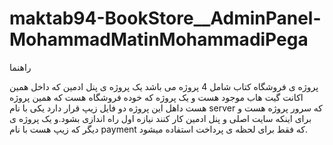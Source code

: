 ﻿# maktab94-BookStore__AdminPanel-MohammadMatinMohammadiPega


<mxfile host="app.diagrams.net" modified="2023-08-11T10:09:52.444Z" agent="Mozilla/5.0 (Windows NT 10.0; Win64; x64) AppleWebKit/537.36 (KHTML, like Gecko) Chrome/115.0.0.0 Safari/537.36" etag="MDWzvGWVjwh17ja8FeGU" version="21.6.8" type="device">
  <diagram name="Page-1" id="gbi0V9w1Lhj_91lpKxmx">
    <mxGraphModel dx="1850" dy="516" grid="1" gridSize="10" guides="1" tooltips="1" connect="1" arrows="1" fold="1" page="1" pageScale="1" pageWidth="850" pageHeight="1100" math="0" shadow="0">
      <root>
        <mxCell id="0" />
        <mxCell id="1" parent="0" />
        <mxCell id="_G5KZeUUDgGi-2znUC46-1" value="App" style="rounded=0;whiteSpace=wrap;html=1;" parent="1" vertex="1">
          <mxGeometry x="400" y="10" width="50" height="30" as="geometry" />
        </mxCell>
        <mxCell id="_G5KZeUUDgGi-2znUC46-2" value="" style="endArrow=classic;html=1;rounded=0;exitX=0.5;exitY=1;exitDx=0;exitDy=0;" parent="1" source="_G5KZeUUDgGi-2znUC46-1" target="_G5KZeUUDgGi-2znUC46-3" edge="1">
          <mxGeometry width="50" height="50" relative="1" as="geometry">
            <mxPoint x="400" y="170" as="sourcePoint" />
            <mxPoint x="425" y="80" as="targetPoint" />
          </mxGeometry>
        </mxCell>
        <mxCell id="_G5KZeUUDgGi-2znUC46-3" value="Routers" style="rounded=0;whiteSpace=wrap;html=1;" parent="1" vertex="1">
          <mxGeometry x="400" y="60" width="50" height="30" as="geometry" />
        </mxCell>
        <mxCell id="_G5KZeUUDgGi-2znUC46-4" value="Goods" style="rounded=0;whiteSpace=wrap;html=1;" parent="1" vertex="1">
          <mxGeometry x="240" y="170" width="60" height="30" as="geometry" />
        </mxCell>
        <mxCell id="_G5KZeUUDgGi-2znUC46-5" value="" style="endArrow=classic;html=1;rounded=0;entryX=0.5;entryY=0;entryDx=0;entryDy=0;exitX=0;exitY=1;exitDx=0;exitDy=0;" parent="1" source="_G5KZeUUDgGi-2znUC46-3" target="_G5KZeUUDgGi-2znUC46-4" edge="1">
          <mxGeometry width="50" height="50" relative="1" as="geometry">
            <mxPoint x="400" y="90" as="sourcePoint" />
            <mxPoint x="330" y="120" as="targetPoint" />
          </mxGeometry>
        </mxCell>
        <mxCell id="_G5KZeUUDgGi-2znUC46-6" value="Order" style="rounded=0;whiteSpace=wrap;html=1;" parent="1" vertex="1">
          <mxGeometry x="640" y="170" width="60" height="30" as="geometry" />
        </mxCell>
        <mxCell id="_G5KZeUUDgGi-2znUC46-7" value="" style="endArrow=classic;html=1;rounded=0;exitX=1;exitY=1;exitDx=0;exitDy=0;entryX=0.5;entryY=0;entryDx=0;entryDy=0;" parent="1" source="_G5KZeUUDgGi-2znUC46-3" target="_G5KZeUUDgGi-2znUC46-6" edge="1">
          <mxGeometry width="50" height="50" relative="1" as="geometry">
            <mxPoint x="280" y="170" as="sourcePoint" />
            <mxPoint x="330" y="120" as="targetPoint" />
            <Array as="points" />
          </mxGeometry>
        </mxCell>
        <mxCell id="_G5KZeUUDgGi-2znUC46-8" value="Price" style="rounded=0;whiteSpace=wrap;html=1;" parent="1" vertex="1">
          <mxGeometry x="395" y="170" width="60" height="30" as="geometry" />
        </mxCell>
        <mxCell id="_G5KZeUUDgGi-2znUC46-9" value="" style="endArrow=classic;html=1;rounded=0;entryX=-0.054;entryY=-0.083;entryDx=0;entryDy=0;entryPerimeter=0;exitX=1;exitY=1;exitDx=0;exitDy=0;" parent="1" source="_G5KZeUUDgGi-2znUC46-3" target="_G5KZeUUDgGi-2znUC46-10" edge="1">
          <mxGeometry width="50" height="50" relative="1" as="geometry">
            <mxPoint x="400" y="170" as="sourcePoint" />
            <mxPoint x="450" y="120" as="targetPoint" />
          </mxGeometry>
        </mxCell>
        <mxCell id="_G5KZeUUDgGi-2znUC46-10" value="Login" style="rounded=0;whiteSpace=wrap;html=1;" parent="1" vertex="1">
          <mxGeometry x="790" y="170" width="60" height="30" as="geometry" />
        </mxCell>
        <mxCell id="_G5KZeUUDgGi-2znUC46-11" value="" style="endArrow=classic;html=1;rounded=0;entryX=0.5;entryY=0;entryDx=0;entryDy=0;exitX=0.5;exitY=1;exitDx=0;exitDy=0;" parent="1" source="_G5KZeUUDgGi-2znUC46-3" target="_G5KZeUUDgGi-2znUC46-8" edge="1">
          <mxGeometry width="50" height="50" relative="1" as="geometry">
            <mxPoint x="460" y="100" as="sourcePoint" />
            <mxPoint x="527" y="136" as="targetPoint" />
          </mxGeometry>
        </mxCell>
        <mxCell id="_G5KZeUUDgGi-2znUC46-14" value="MainLayout" style="rounded=0;whiteSpace=wrap;html=1;" parent="1" vertex="1">
          <mxGeometry x="50" y="170" width="70" height="30" as="geometry" />
        </mxCell>
        <mxCell id="_G5KZeUUDgGi-2znUC46-15" value="" style="endArrow=classic;html=1;rounded=0;entryX=1;entryY=0;entryDx=0;entryDy=0;" parent="1" target="_G5KZeUUDgGi-2znUC46-14" edge="1">
          <mxGeometry width="50" height="50" relative="1" as="geometry">
            <mxPoint x="400" y="90" as="sourcePoint" />
            <mxPoint x="340" y="120" as="targetPoint" />
            <Array as="points" />
          </mxGeometry>
        </mxCell>
        <mxCell id="_G5KZeUUDgGi-2znUC46-16" value="Header" style="rounded=0;whiteSpace=wrap;html=1;" parent="1" vertex="1">
          <mxGeometry x="90" y="250" width="70" height="30" as="geometry" />
        </mxCell>
        <mxCell id="_G5KZeUUDgGi-2znUC46-17" value="" style="endArrow=classic;html=1;rounded=0;exitX=0.5;exitY=1;exitDx=0;exitDy=0;entryX=0.5;entryY=0;entryDx=0;entryDy=0;" parent="1" source="_G5KZeUUDgGi-2znUC46-14" target="_G5KZeUUDgGi-2znUC46-16" edge="1">
          <mxGeometry width="50" height="50" relative="1" as="geometry">
            <mxPoint x="190" y="260" as="sourcePoint" />
            <mxPoint x="240" y="210" as="targetPoint" />
          </mxGeometry>
        </mxCell>
        <mxCell id="_G5KZeUUDgGi-2znUC46-18" value="Sidebar" style="rounded=0;whiteSpace=wrap;html=1;" parent="1" vertex="1">
          <mxGeometry x="10" y="250" width="70" height="30" as="geometry" />
        </mxCell>
        <mxCell id="_G5KZeUUDgGi-2znUC46-19" value="" style="endArrow=classic;html=1;rounded=0;exitX=0.5;exitY=1;exitDx=0;exitDy=0;" parent="1" source="_G5KZeUUDgGi-2znUC46-14" target="_G5KZeUUDgGi-2znUC46-18" edge="1">
          <mxGeometry width="50" height="50" relative="1" as="geometry">
            <mxPoint x="170" y="210" as="sourcePoint" />
            <mxPoint x="205" y="250" as="targetPoint" />
            <Array as="points" />
          </mxGeometry>
        </mxCell>
        <mxCell id="_G5KZeUUDgGi-2znUC46-21" value="Table" style="rounded=0;whiteSpace=wrap;html=1;" parent="1" vertex="1">
          <mxGeometry x="200" y="240" width="60" height="30" as="geometry" />
        </mxCell>
        <mxCell id="_G5KZeUUDgGi-2znUC46-22" value="" style="endArrow=classic;html=1;rounded=0;exitX=0.5;exitY=1;exitDx=0;exitDy=0;entryX=0.5;entryY=0;entryDx=0;entryDy=0;" parent="1" source="_G5KZeUUDgGi-2znUC46-4" target="_G5KZeUUDgGi-2znUC46-21" edge="1">
          <mxGeometry width="50" height="50" relative="1" as="geometry">
            <mxPoint x="95" y="210" as="sourcePoint" />
            <mxPoint x="135" y="260" as="targetPoint" />
          </mxGeometry>
        </mxCell>
        <mxCell id="_G5KZeUUDgGi-2znUC46-23" value="Pagination" style="rounded=0;whiteSpace=wrap;html=1;" parent="1" vertex="1">
          <mxGeometry x="280" y="240" width="60" height="30" as="geometry" />
        </mxCell>
        <mxCell id="_G5KZeUUDgGi-2znUC46-24" value="" style="endArrow=classic;html=1;rounded=0;exitX=0.5;exitY=1;exitDx=0;exitDy=0;entryX=0.5;entryY=0;entryDx=0;entryDy=0;" parent="1" source="_G5KZeUUDgGi-2znUC46-4" target="_G5KZeUUDgGi-2znUC46-23" edge="1">
          <mxGeometry width="50" height="50" relative="1" as="geometry">
            <mxPoint x="320" y="210" as="sourcePoint" />
            <mxPoint x="250" y="250" as="targetPoint" />
          </mxGeometry>
        </mxCell>
        <mxCell id="_G5KZeUUDgGi-2znUC46-25" value="" style="endArrow=classic;html=1;rounded=0;exitX=0.5;exitY=1;exitDx=0;exitDy=0;entryX=0.5;entryY=0;entryDx=0;entryDy=0;" parent="1" edge="1">
          <mxGeometry width="50" height="50" relative="1" as="geometry">
            <mxPoint x="430" y="200" as="sourcePoint" />
            <mxPoint x="390" y="240" as="targetPoint" />
          </mxGeometry>
        </mxCell>
        <mxCell id="_G5KZeUUDgGi-2znUC46-26" value="Pagination" style="rounded=0;whiteSpace=wrap;html=1;" parent="1" vertex="1">
          <mxGeometry x="440" y="240" width="60" height="30" as="geometry" />
        </mxCell>
        <mxCell id="_G5KZeUUDgGi-2znUC46-27" value="" style="endArrow=classic;html=1;rounded=0;exitX=0.5;exitY=1;exitDx=0;exitDy=0;entryX=0.5;entryY=0;entryDx=0;entryDy=0;" parent="1" target="_G5KZeUUDgGi-2znUC46-26" edge="1">
          <mxGeometry width="50" height="50" relative="1" as="geometry">
            <mxPoint x="430" y="200" as="sourcePoint" />
            <mxPoint x="410" y="250" as="targetPoint" />
          </mxGeometry>
        </mxCell>
        <mxCell id="_G5KZeUUDgGi-2znUC46-28" value="Table" style="rounded=0;whiteSpace=wrap;html=1;" parent="1" vertex="1">
          <mxGeometry x="360" y="240" width="60" height="30" as="geometry" />
        </mxCell>
        <mxCell id="_G5KZeUUDgGi-2znUC46-29" value="" style="endArrow=classic;html=1;rounded=0;exitX=0.5;exitY=1;exitDx=0;exitDy=0;entryX=0.5;entryY=0;entryDx=0;entryDy=0;" parent="1" source="_G5KZeUUDgGi-2znUC46-6" target="_G5KZeUUDgGi-2znUC46-33" edge="1">
          <mxGeometry width="50" height="50" relative="1" as="geometry">
            <mxPoint x="590" y="200" as="sourcePoint" />
            <mxPoint x="550" y="240" as="targetPoint" />
            <Array as="points" />
          </mxGeometry>
        </mxCell>
        <mxCell id="_G5KZeUUDgGi-2znUC46-30" value="Pagination" style="rounded=0;whiteSpace=wrap;html=1;" parent="1" vertex="1">
          <mxGeometry x="740" y="240" width="60" height="30" as="geometry" />
        </mxCell>
        <mxCell id="_G5KZeUUDgGi-2znUC46-31" value="" style="endArrow=classic;html=1;rounded=0;exitX=0.5;exitY=1;exitDx=0;exitDy=0;entryX=0.5;entryY=0;entryDx=0;entryDy=0;" parent="1" source="_G5KZeUUDgGi-2znUC46-6" target="_G5KZeUUDgGi-2znUC46-30" edge="1">
          <mxGeometry width="50" height="50" relative="1" as="geometry">
            <mxPoint x="590" y="200" as="sourcePoint" />
            <mxPoint x="570" y="250" as="targetPoint" />
          </mxGeometry>
        </mxCell>
        <mxCell id="_G5KZeUUDgGi-2znUC46-33" value="Table" style="rounded=0;whiteSpace=wrap;html=1;" parent="1" vertex="1">
          <mxGeometry x="550" y="240" width="60" height="30" as="geometry" />
        </mxCell>
        <mxCell id="_G5KZeUUDgGi-2znUC46-35" value="Filter" style="rounded=0;whiteSpace=wrap;html=1;" parent="1" vertex="1">
          <mxGeometry x="640" y="240" width="60" height="30" as="geometry" />
        </mxCell>
        <mxCell id="_G5KZeUUDgGi-2znUC46-36" value="" style="endArrow=classic;html=1;rounded=0;entryX=0.5;entryY=0;entryDx=0;entryDy=0;" parent="1" target="_G5KZeUUDgGi-2znUC46-35" edge="1">
          <mxGeometry width="50" height="50" relative="1" as="geometry">
            <mxPoint x="669" y="200" as="sourcePoint" />
            <mxPoint x="676.2727272727273" y="240" as="targetPoint" />
          </mxGeometry>
        </mxCell>
        <mxCell id="_G5KZeUUDgGi-2znUC46-38" value="Row" style="rounded=0;whiteSpace=wrap;html=1;" parent="1" vertex="1">
          <mxGeometry x="550" y="310" width="60" height="30" as="geometry" />
        </mxCell>
        <mxCell id="_G5KZeUUDgGi-2znUC46-39" value="" style="endArrow=classic;html=1;rounded=0;exitX=0.5;exitY=1;exitDx=0;exitDy=0;entryX=0.5;entryY=0;entryDx=0;entryDy=0;" parent="1" source="_G5KZeUUDgGi-2znUC46-33" target="_G5KZeUUDgGi-2znUC46-38" edge="1">
          <mxGeometry width="50" height="50" relative="1" as="geometry">
            <mxPoint x="490" y="310" as="sourcePoint" />
            <mxPoint x="540" y="260" as="targetPoint" />
          </mxGeometry>
        </mxCell>
        <mxCell id="_G5KZeUUDgGi-2znUC46-40" value="Row" style="rounded=0;whiteSpace=wrap;html=1;" parent="1" vertex="1">
          <mxGeometry x="360" y="310" width="60" height="30" as="geometry" />
        </mxCell>
        <mxCell id="_G5KZeUUDgGi-2znUC46-41" value="" style="endArrow=classic;html=1;rounded=0;exitX=0.5;exitY=1;exitDx=0;exitDy=0;entryX=0.5;entryY=0;entryDx=0;entryDy=0;" parent="1" target="_G5KZeUUDgGi-2znUC46-40" edge="1">
          <mxGeometry width="50" height="50" relative="1" as="geometry">
            <mxPoint x="390" y="270" as="sourcePoint" />
            <mxPoint x="350" y="260" as="targetPoint" />
          </mxGeometry>
        </mxCell>
        <mxCell id="_G5KZeUUDgGi-2znUC46-42" value="Row" style="rounded=0;whiteSpace=wrap;html=1;" parent="1" vertex="1">
          <mxGeometry x="200" y="310" width="60" height="30" as="geometry" />
        </mxCell>
        <mxCell id="_G5KZeUUDgGi-2znUC46-43" value="" style="endArrow=classic;html=1;rounded=0;exitX=0.5;exitY=1;exitDx=0;exitDy=0;entryX=0.5;entryY=0;entryDx=0;entryDy=0;" parent="1" target="_G5KZeUUDgGi-2znUC46-42" edge="1">
          <mxGeometry width="50" height="50" relative="1" as="geometry">
            <mxPoint x="230" y="270" as="sourcePoint" />
            <mxPoint x="190" y="260" as="targetPoint" />
          </mxGeometry>
        </mxCell>
        <mxCell id="_G5KZeUUDgGi-2znUC46-44" value="" style="endArrow=classic;html=1;rounded=0;exitX=1;exitY=0.5;exitDx=0;exitDy=0;" parent="1" source="_G5KZeUUDgGi-2znUC46-1" target="_G5KZeUUDgGi-2znUC46-45" edge="1">
          <mxGeometry width="50" height="50" relative="1" as="geometry">
            <mxPoint x="470" y="30" as="sourcePoint" />
            <mxPoint x="510" y="380" as="targetPoint" />
            <Array as="points">
              <mxPoint x="510" y="25" />
            </Array>
          </mxGeometry>
        </mxCell>
        <mxCell id="_G5KZeUUDgGi-2znUC46-45" value="Modal" style="rounded=0;whiteSpace=wrap;html=1;" parent="1" vertex="1">
          <mxGeometry x="470" y="360" width="80" height="30" as="geometry" />
        </mxCell>
        <mxCell id="_G5KZeUUDgGi-2znUC46-47" value="App" style="rounded=0;whiteSpace=wrap;html=1;" parent="1" vertex="1">
          <mxGeometry x="-20" y="480" width="50" height="30" as="geometry" />
        </mxCell>
        <mxCell id="_G5KZeUUDgGi-2znUC46-48" value="HomePage" style="rounded=0;whiteSpace=wrap;html=1;" parent="1" vertex="1">
          <mxGeometry x="-220" y="560" width="60" height="30" as="geometry" />
        </mxCell>
        <mxCell id="_G5KZeUUDgGi-2znUC46-49" value="Products" style="rounded=0;whiteSpace=wrap;html=1;" parent="1" vertex="1">
          <mxGeometry x="-100" y="560" width="60" height="30" as="geometry" />
        </mxCell>
        <mxCell id="_G5KZeUUDgGi-2znUC46-50" value="ProductDetail" style="rounded=0;whiteSpace=wrap;html=1;" parent="1" vertex="1">
          <mxGeometry x="80" y="560" width="90" height="30" as="geometry" />
        </mxCell>
        <mxCell id="_G5KZeUUDgGi-2znUC46-51" value="Filter Product" style="rounded=0;whiteSpace=wrap;html=1;" parent="1" vertex="1">
          <mxGeometry x="270" y="560" width="60" height="30" as="geometry" />
        </mxCell>
        <mxCell id="_G5KZeUUDgGi-2znUC46-52" value="Contact" style="rounded=0;whiteSpace=wrap;html=1;" parent="1" vertex="1">
          <mxGeometry x="425" y="560" width="60" height="30" as="geometry" />
        </mxCell>
        <mxCell id="_G5KZeUUDgGi-2znUC46-53" value="About" style="rounded=0;whiteSpace=wrap;html=1;" parent="1" vertex="1">
          <mxGeometry x="570" y="560" width="60" height="30" as="geometry" />
        </mxCell>
        <mxCell id="_G5KZeUUDgGi-2znUC46-54" value="Main Layout" style="rounded=0;whiteSpace=wrap;html=1;" parent="1" vertex="1">
          <mxGeometry x="-410" y="560" width="60" height="30" as="geometry" />
        </mxCell>
        <mxCell id="_G5KZeUUDgGi-2znUC46-55" value="Not Found" style="rounded=0;whiteSpace=wrap;html=1;" parent="1" vertex="1">
          <mxGeometry x="-540" y="560" width="60" height="30" as="geometry" />
        </mxCell>
        <mxCell id="_G5KZeUUDgGi-2znUC46-56" value="" style="endArrow=classic;html=1;rounded=0;exitX=0.5;exitY=1;exitDx=0;exitDy=0;entryX=0.5;entryY=0;entryDx=0;entryDy=0;" parent="1" source="_G5KZeUUDgGi-2znUC46-47" target="_G5KZeUUDgGi-2znUC46-49" edge="1">
          <mxGeometry width="50" height="50" relative="1" as="geometry">
            <mxPoint x="50" y="560" as="sourcePoint" />
            <mxPoint x="100" y="510" as="targetPoint" />
            <Array as="points">
              <mxPoint x="-70" y="510" />
            </Array>
          </mxGeometry>
        </mxCell>
        <mxCell id="_G5KZeUUDgGi-2znUC46-57" value="" style="endArrow=classic;html=1;rounded=0;exitX=0.5;exitY=1;exitDx=0;exitDy=0;entryX=0.5;entryY=0;entryDx=0;entryDy=0;" parent="1" source="_G5KZeUUDgGi-2znUC46-47" target="_G5KZeUUDgGi-2znUC46-50" edge="1">
          <mxGeometry width="50" height="50" relative="1" as="geometry">
            <mxPoint x="40" y="560" as="sourcePoint" />
            <mxPoint x="90" y="510" as="targetPoint" />
            <Array as="points">
              <mxPoint x="125" y="510" />
            </Array>
          </mxGeometry>
        </mxCell>
        <mxCell id="_G5KZeUUDgGi-2znUC46-58" value="" style="endArrow=classic;html=1;rounded=0;entryX=0.5;entryY=0;entryDx=0;entryDy=0;" parent="1" target="_G5KZeUUDgGi-2znUC46-48" edge="1">
          <mxGeometry width="50" height="50" relative="1" as="geometry">
            <mxPoint y="510" as="sourcePoint" />
            <mxPoint x="90" y="510" as="targetPoint" />
            <Array as="points">
              <mxPoint x="-190" y="510" />
            </Array>
          </mxGeometry>
        </mxCell>
        <mxCell id="_G5KZeUUDgGi-2znUC46-59" value="" style="endArrow=classic;html=1;rounded=0;entryX=0.5;entryY=0;entryDx=0;entryDy=0;" parent="1" target="_G5KZeUUDgGi-2znUC46-51" edge="1">
          <mxGeometry width="50" height="50" relative="1" as="geometry">
            <mxPoint x="10" y="510" as="sourcePoint" />
            <mxPoint x="90" y="510" as="targetPoint" />
            <Array as="points">
              <mxPoint x="300" y="510" />
            </Array>
          </mxGeometry>
        </mxCell>
        <mxCell id="_G5KZeUUDgGi-2znUC46-60" value="" style="endArrow=classic;html=1;rounded=0;entryX=0.379;entryY=0.069;entryDx=0;entryDy=0;entryPerimeter=0;" parent="1" target="_G5KZeUUDgGi-2znUC46-54" edge="1">
          <mxGeometry width="50" height="50" relative="1" as="geometry">
            <mxPoint x="10" y="510" as="sourcePoint" />
            <mxPoint x="90" y="510" as="targetPoint" />
            <Array as="points">
              <mxPoint x="-387" y="510" />
            </Array>
          </mxGeometry>
        </mxCell>
        <mxCell id="_G5KZeUUDgGi-2znUC46-61" value="" style="endArrow=classic;html=1;rounded=0;entryX=0.5;entryY=0;entryDx=0;entryDy=0;" parent="1" target="_G5KZeUUDgGi-2znUC46-55" edge="1">
          <mxGeometry width="50" height="50" relative="1" as="geometry">
            <mxPoint y="510" as="sourcePoint" />
            <mxPoint x="-100" y="510" as="targetPoint" />
            <Array as="points">
              <mxPoint x="-510" y="510" />
            </Array>
          </mxGeometry>
        </mxCell>
        <mxCell id="_G5KZeUUDgGi-2znUC46-62" value="" style="endArrow=classic;html=1;rounded=0;entryX=0.5;entryY=0;entryDx=0;entryDy=0;" parent="1" target="_G5KZeUUDgGi-2znUC46-52" edge="1">
          <mxGeometry width="50" height="50" relative="1" as="geometry">
            <mxPoint x="10" y="510" as="sourcePoint" />
            <mxPoint x="-100" y="510" as="targetPoint" />
            <Array as="points">
              <mxPoint x="455" y="520" />
            </Array>
          </mxGeometry>
        </mxCell>
        <mxCell id="_G5KZeUUDgGi-2znUC46-63" value="" style="endArrow=classic;html=1;rounded=0;entryX=0.5;entryY=0;entryDx=0;entryDy=0;" parent="1" target="_G5KZeUUDgGi-2znUC46-53" edge="1">
          <mxGeometry width="50" height="50" relative="1" as="geometry">
            <mxPoint y="510" as="sourcePoint" />
            <mxPoint x="260" y="510" as="targetPoint" />
            <Array as="points">
              <mxPoint x="600" y="520" />
            </Array>
          </mxGeometry>
        </mxCell>
        <mxCell id="_G5KZeUUDgGi-2znUC46-64" value="Header" style="rounded=0;whiteSpace=wrap;html=1;" parent="1" vertex="1">
          <mxGeometry x="-485" y="690" width="60" height="30" as="geometry" />
        </mxCell>
        <mxCell id="_G5KZeUUDgGi-2znUC46-65" value="" style="endArrow=classic;html=1;rounded=0;exitX=0.5;exitY=1;exitDx=0;exitDy=0;entryX=0.5;entryY=0;entryDx=0;entryDy=0;" parent="1" source="_G5KZeUUDgGi-2znUC46-54" target="_G5KZeUUDgGi-2znUC46-64" edge="1">
          <mxGeometry width="50" height="50" relative="1" as="geometry">
            <mxPoint x="-370" y="720" as="sourcePoint" />
            <mxPoint x="-320" y="670" as="targetPoint" />
            <Array as="points">
              <mxPoint x="-455" y="590" />
            </Array>
          </mxGeometry>
        </mxCell>
        <mxCell id="_G5KZeUUDgGi-2znUC46-66" value="Content" style="rounded=0;whiteSpace=wrap;html=1;" parent="1" vertex="1">
          <mxGeometry x="-540" y="630" width="60" height="30" as="geometry" />
        </mxCell>
        <mxCell id="_G5KZeUUDgGi-2znUC46-67" value="" style="endArrow=classic;html=1;rounded=0;exitX=0.5;exitY=1;exitDx=0;exitDy=0;" parent="1" source="_G5KZeUUDgGi-2znUC46-55" target="_G5KZeUUDgGi-2znUC46-66" edge="1">
          <mxGeometry width="50" height="50" relative="1" as="geometry">
            <mxPoint x="-370" y="720" as="sourcePoint" />
            <mxPoint x="-320" y="670" as="targetPoint" />
          </mxGeometry>
        </mxCell>
        <mxCell id="_G5KZeUUDgGi-2znUC46-69" value="Navbar" style="rounded=0;whiteSpace=wrap;html=1;" parent="1" vertex="1">
          <mxGeometry x="-410" y="690" width="60" height="30" as="geometry" />
        </mxCell>
        <mxCell id="_G5KZeUUDgGi-2znUC46-70" value="" style="endArrow=classic;html=1;rounded=0;entryX=0.5;entryY=0;entryDx=0;entryDy=0;" parent="1" target="_G5KZeUUDgGi-2znUC46-69" edge="1">
          <mxGeometry width="50" height="50" relative="1" as="geometry">
            <mxPoint x="-380" y="590" as="sourcePoint" />
            <mxPoint x="-320" y="670" as="targetPoint" />
          </mxGeometry>
        </mxCell>
        <mxCell id="_G5KZeUUDgGi-2znUC46-71" value="Carousel" style="rounded=0;whiteSpace=wrap;html=1;" parent="1" vertex="1">
          <mxGeometry x="-300" y="800" width="60" height="30" as="geometry" />
        </mxCell>
        <mxCell id="_G5KZeUUDgGi-2znUC46-72" value="" style="endArrow=classic;html=1;rounded=0;entryX=0.5;entryY=0;entryDx=0;entryDy=0;exitX=0;exitY=1;exitDx=0;exitDy=0;" parent="1" source="_G5KZeUUDgGi-2znUC46-48" target="_G5KZeUUDgGi-2znUC46-71" edge="1">
          <mxGeometry width="50" height="50" relative="1" as="geometry">
            <mxPoint x="-249.13043478260875" y="690" as="sourcePoint" />
            <mxPoint x="-320" y="670" as="targetPoint" />
            <Array as="points">
              <mxPoint x="-220" y="760" />
              <mxPoint x="-270" y="760" />
            </Array>
          </mxGeometry>
        </mxCell>
        <mxCell id="_G5KZeUUDgGi-2znUC46-73" value="Carousel Item" style="rounded=0;whiteSpace=wrap;html=1;" parent="1" vertex="1">
          <mxGeometry x="-300" y="860" width="60" height="30" as="geometry" />
        </mxCell>
        <mxCell id="_G5KZeUUDgGi-2znUC46-74" value="" style="endArrow=classic;html=1;rounded=0;exitX=0.5;exitY=1;exitDx=0;exitDy=0;entryX=0.5;entryY=0;entryDx=0;entryDy=0;" parent="1" source="_G5KZeUUDgGi-2znUC46-71" target="_G5KZeUUDgGi-2znUC46-73" edge="1">
          <mxGeometry width="50" height="50" relative="1" as="geometry">
            <mxPoint x="-370" y="720" as="sourcePoint" />
            <mxPoint x="-320" y="670" as="targetPoint" />
          </mxGeometry>
        </mxCell>
        <mxCell id="_G5KZeUUDgGi-2znUC46-75" value="DropDown" style="rounded=0;whiteSpace=wrap;html=1;" parent="1" vertex="1">
          <mxGeometry x="-410" y="760" width="60" height="30" as="geometry" />
        </mxCell>
        <mxCell id="_G5KZeUUDgGi-2znUC46-76" value="" style="endArrow=classic;html=1;rounded=0;exitX=0.5;exitY=1;exitDx=0;exitDy=0;entryX=0.5;entryY=0;entryDx=0;entryDy=0;" parent="1" source="_G5KZeUUDgGi-2znUC46-69" target="_G5KZeUUDgGi-2znUC46-75" edge="1">
          <mxGeometry width="50" height="50" relative="1" as="geometry">
            <mxPoint x="-370" y="720" as="sourcePoint" />
            <mxPoint x="-320" y="670" as="targetPoint" />
          </mxGeometry>
        </mxCell>
        <mxCell id="_G5KZeUUDgGi-2znUC46-77" value="Most Popular" style="rounded=0;whiteSpace=wrap;html=1;" parent="1" vertex="1">
          <mxGeometry x="-220" y="800" width="60" height="30" as="geometry" />
        </mxCell>
        <mxCell id="_G5KZeUUDgGi-2znUC46-78" value="Items" style="rounded=0;whiteSpace=wrap;html=1;" parent="1" vertex="1">
          <mxGeometry x="-220" y="860" width="60" height="30" as="geometry" />
        </mxCell>
        <mxCell id="_G5KZeUUDgGi-2znUC46-79" value="" style="endArrow=classic;html=1;rounded=0;exitX=0.5;exitY=1;exitDx=0;exitDy=0;entryX=0.5;entryY=0;entryDx=0;entryDy=0;" parent="1" source="_G5KZeUUDgGi-2znUC46-48" target="_G5KZeUUDgGi-2znUC46-77" edge="1">
          <mxGeometry width="50" height="50" relative="1" as="geometry">
            <mxPoint x="-200" y="720" as="sourcePoint" />
            <mxPoint x="-150" y="670" as="targetPoint" />
          </mxGeometry>
        </mxCell>
        <mxCell id="_G5KZeUUDgGi-2znUC46-80" value="" style="endArrow=classic;html=1;rounded=0;exitX=0.5;exitY=1;exitDx=0;exitDy=0;entryX=0.5;entryY=0;entryDx=0;entryDy=0;" parent="1" source="_G5KZeUUDgGi-2znUC46-77" target="_G5KZeUUDgGi-2znUC46-78" edge="1">
          <mxGeometry width="50" height="50" relative="1" as="geometry">
            <mxPoint x="-200" y="720" as="sourcePoint" />
            <mxPoint x="-150" y="670" as="targetPoint" />
          </mxGeometry>
        </mxCell>
        <mxCell id="_G5KZeUUDgGi-2znUC46-83" value="Footer" style="rounded=0;whiteSpace=wrap;html=1;" parent="1" vertex="1">
          <mxGeometry x="-330" y="690" width="60" height="30" as="geometry" />
        </mxCell>
        <mxCell id="_G5KZeUUDgGi-2znUC46-84" value="" style="endArrow=classic;html=1;rounded=0;exitX=1;exitY=1;exitDx=0;exitDy=0;entryX=0.5;entryY=0;entryDx=0;entryDy=0;" parent="1" source="_G5KZeUUDgGi-2znUC46-54" target="_G5KZeUUDgGi-2znUC46-83" edge="1">
          <mxGeometry width="50" height="50" relative="1" as="geometry">
            <mxPoint x="-200" y="720" as="sourcePoint" />
            <mxPoint x="-150" y="670" as="targetPoint" />
            <Array as="points">
              <mxPoint x="-300" y="590" />
            </Array>
          </mxGeometry>
        </mxCell>
        <mxCell id="_G5KZeUUDgGi-2znUC46-85" value="" style="endArrow=classic;html=1;rounded=0;exitX=1;exitY=1;exitDx=0;exitDy=0;" parent="1" source="_G5KZeUUDgGi-2znUC46-48" edge="1">
          <mxGeometry width="50" height="50" relative="1" as="geometry">
            <mxPoint x="-200" y="720" as="sourcePoint" />
            <mxPoint x="-110" y="800" as="targetPoint" />
            <Array as="points">
              <mxPoint x="-160" y="760" />
              <mxPoint x="-110" y="760" />
            </Array>
          </mxGeometry>
        </mxCell>
        <mxCell id="_G5KZeUUDgGi-2znUC46-86" value="New Books" style="rounded=0;whiteSpace=wrap;html=1;" parent="1" vertex="1">
          <mxGeometry x="-140" y="800" width="60" height="30" as="geometry" />
        </mxCell>
        <mxCell id="_G5KZeUUDgGi-2znUC46-87" value="Items" style="rounded=0;whiteSpace=wrap;html=1;" parent="1" vertex="1">
          <mxGeometry x="-140" y="860" width="60" height="30" as="geometry" />
        </mxCell>
        <mxCell id="_G5KZeUUDgGi-2znUC46-88" value="" style="endArrow=classic;html=1;rounded=0;exitX=0.5;exitY=1;exitDx=0;exitDy=0;entryX=0.5;entryY=0;entryDx=0;entryDy=0;" parent="1" source="_G5KZeUUDgGi-2znUC46-86" target="_G5KZeUUDgGi-2znUC46-87" edge="1">
          <mxGeometry width="50" height="50" relative="1" as="geometry">
            <mxPoint x="-180" y="840" as="sourcePoint" />
            <mxPoint x="-180" y="870" as="targetPoint" />
          </mxGeometry>
        </mxCell>
        <mxCell id="_G5KZeUUDgGi-2znUC46-89" value="Product List" style="rounded=0;whiteSpace=wrap;html=1;" parent="1" vertex="1">
          <mxGeometry x="-100" y="610" width="60" height="30" as="geometry" />
        </mxCell>
        <mxCell id="_G5KZeUUDgGi-2znUC46-90" value="Product Item" style="rounded=0;whiteSpace=wrap;html=1;" parent="1" vertex="1">
          <mxGeometry x="-100" y="660" width="60" height="30" as="geometry" />
        </mxCell>
        <mxCell id="_G5KZeUUDgGi-2znUC46-91" value="Form" style="rounded=0;whiteSpace=wrap;html=1;" parent="1" vertex="1">
          <mxGeometry x="425" y="610" width="60" height="30" as="geometry" />
        </mxCell>
        <mxCell id="_G5KZeUUDgGi-2znUC46-92" value="" style="endArrow=classic;html=1;rounded=0;exitX=0.5;exitY=1;exitDx=0;exitDy=0;" parent="1" source="_G5KZeUUDgGi-2znUC46-52" target="_G5KZeUUDgGi-2znUC46-91" edge="1">
          <mxGeometry width="50" height="50" relative="1" as="geometry">
            <mxPoint x="460" y="720" as="sourcePoint" />
            <mxPoint x="510" y="670" as="targetPoint" />
          </mxGeometry>
        </mxCell>
        <mxCell id="_G5KZeUUDgGi-2znUC46-93" value="Content" style="rounded=0;whiteSpace=wrap;html=1;" parent="1" vertex="1">
          <mxGeometry x="570" y="610" width="60" height="30" as="geometry" />
        </mxCell>
        <mxCell id="_G5KZeUUDgGi-2znUC46-94" value="" style="endArrow=classic;html=1;rounded=0;exitX=0.5;exitY=1;exitDx=0;exitDy=0;entryX=0.5;entryY=0;entryDx=0;entryDy=0;" parent="1" source="_G5KZeUUDgGi-2znUC46-53" target="_G5KZeUUDgGi-2znUC46-93" edge="1">
          <mxGeometry width="50" height="50" relative="1" as="geometry">
            <mxPoint x="460" y="720" as="sourcePoint" />
            <mxPoint x="510" y="670" as="targetPoint" />
          </mxGeometry>
        </mxCell>
        <mxCell id="_G5KZeUUDgGi-2znUC46-95" value="Sidebar Filter" style="rounded=0;whiteSpace=wrap;html=1;" parent="1" vertex="1">
          <mxGeometry x="340" y="610" width="60" height="30" as="geometry" />
        </mxCell>
        <mxCell id="_G5KZeUUDgGi-2znUC46-96" value="" style="endArrow=classic;html=1;rounded=0;exitX=1;exitY=1;exitDx=0;exitDy=0;entryX=0.5;entryY=0;entryDx=0;entryDy=0;" parent="1" source="_G5KZeUUDgGi-2znUC46-51" target="_G5KZeUUDgGi-2znUC46-95" edge="1">
          <mxGeometry width="50" height="50" relative="1" as="geometry">
            <mxPoint x="200" y="720" as="sourcePoint" />
            <mxPoint x="250" y="670" as="targetPoint" />
            <Array as="points">
              <mxPoint x="370" y="590" />
            </Array>
          </mxGeometry>
        </mxCell>
        <mxCell id="_G5KZeUUDgGi-2znUC46-97" value="Filter Item" style="rounded=0;whiteSpace=wrap;html=1;" parent="1" vertex="1">
          <mxGeometry x="340" y="670" width="60" height="30" as="geometry" />
        </mxCell>
        <mxCell id="_G5KZeUUDgGi-2znUC46-98" value="" style="endArrow=classic;html=1;rounded=0;exitX=0.5;exitY=1;exitDx=0;exitDy=0;entryX=0.5;entryY=0;entryDx=0;entryDy=0;" parent="1" source="_G5KZeUUDgGi-2znUC46-95" target="_G5KZeUUDgGi-2znUC46-97" edge="1">
          <mxGeometry width="50" height="50" relative="1" as="geometry">
            <mxPoint x="200" y="720" as="sourcePoint" />
            <mxPoint x="250" y="670" as="targetPoint" />
          </mxGeometry>
        </mxCell>
        <mxCell id="_G5KZeUUDgGi-2znUC46-99" value="Searchbar" style="rounded=0;whiteSpace=wrap;html=1;" parent="1" vertex="1">
          <mxGeometry x="270" y="610" width="60" height="30" as="geometry" />
        </mxCell>
        <mxCell id="_G5KZeUUDgGi-2znUC46-100" value="" style="endArrow=classic;html=1;rounded=0;exitX=0.5;exitY=1;exitDx=0;exitDy=0;" parent="1" source="_G5KZeUUDgGi-2znUC46-51" target="_G5KZeUUDgGi-2znUC46-99" edge="1">
          <mxGeometry width="50" height="50" relative="1" as="geometry">
            <mxPoint x="200" y="720" as="sourcePoint" />
            <mxPoint x="250" y="670" as="targetPoint" />
          </mxGeometry>
        </mxCell>
        <mxCell id="_G5KZeUUDgGi-2znUC46-101" value="Products" style="rounded=0;whiteSpace=wrap;html=1;" parent="1" vertex="1">
          <mxGeometry x="190" y="610" width="60" height="30" as="geometry" />
        </mxCell>
        <mxCell id="_G5KZeUUDgGi-2znUC46-102" value="Itmes" style="rounded=0;whiteSpace=wrap;html=1;" parent="1" vertex="1">
          <mxGeometry x="190" y="670" width="60" height="30" as="geometry" />
        </mxCell>
        <mxCell id="_G5KZeUUDgGi-2znUC46-103" value="" style="endArrow=classic;html=1;rounded=0;exitX=0.5;exitY=1;exitDx=0;exitDy=0;" parent="1" source="_G5KZeUUDgGi-2znUC46-101" target="_G5KZeUUDgGi-2znUC46-102" edge="1">
          <mxGeometry width="50" height="50" relative="1" as="geometry">
            <mxPoint x="200" y="720" as="sourcePoint" />
            <mxPoint x="250" y="670" as="targetPoint" />
          </mxGeometry>
        </mxCell>
        <mxCell id="_G5KZeUUDgGi-2znUC46-104" value="" style="endArrow=classic;html=1;rounded=0;exitX=0.5;exitY=1;exitDx=0;exitDy=0;entryX=0.5;entryY=0;entryDx=0;entryDy=0;" parent="1" source="_G5KZeUUDgGi-2znUC46-49" target="_G5KZeUUDgGi-2znUC46-89" edge="1">
          <mxGeometry width="50" height="50" relative="1" as="geometry">
            <mxPoint x="100" y="740" as="sourcePoint" />
            <mxPoint x="150" y="690" as="targetPoint" />
          </mxGeometry>
        </mxCell>
        <mxCell id="_G5KZeUUDgGi-2znUC46-105" value="" style="endArrow=classic;html=1;rounded=0;exitX=0.5;exitY=1;exitDx=0;exitDy=0;" parent="1" source="_G5KZeUUDgGi-2znUC46-89" target="_G5KZeUUDgGi-2znUC46-90" edge="1">
          <mxGeometry width="50" height="50" relative="1" as="geometry">
            <mxPoint x="100" y="740" as="sourcePoint" />
            <mxPoint x="150" y="690" as="targetPoint" />
          </mxGeometry>
        </mxCell>
        <mxCell id="_G5KZeUUDgGi-2znUC46-107" value="Images" style="rounded=0;whiteSpace=wrap;html=1;" parent="1" vertex="1">
          <mxGeometry x="10" y="610" width="60" height="30" as="geometry" />
        </mxCell>
        <mxCell id="_G5KZeUUDgGi-2znUC46-108" value="Image" style="rounded=0;whiteSpace=wrap;html=1;" parent="1" vertex="1">
          <mxGeometry x="10" y="660" width="60" height="30" as="geometry" />
        </mxCell>
        <mxCell id="_G5KZeUUDgGi-2znUC46-109" value="" style="endArrow=classic;html=1;rounded=0;exitX=0;exitY=1;exitDx=0;exitDy=0;entryX=0.5;entryY=0;entryDx=0;entryDy=0;" parent="1" source="_G5KZeUUDgGi-2znUC46-50" target="_G5KZeUUDgGi-2znUC46-107" edge="1">
          <mxGeometry width="50" height="50" relative="1" as="geometry">
            <mxPoint x="100" y="670" as="sourcePoint" />
            <mxPoint x="150" y="620" as="targetPoint" />
            <Array as="points">
              <mxPoint x="40" y="590" />
            </Array>
          </mxGeometry>
        </mxCell>
        <mxCell id="_G5KZeUUDgGi-2znUC46-110" value="" style="endArrow=classic;html=1;rounded=0;exitX=0.5;exitY=1;exitDx=0;exitDy=0;entryX=0.5;entryY=0;entryDx=0;entryDy=0;" parent="1" source="_G5KZeUUDgGi-2znUC46-107" target="_G5KZeUUDgGi-2znUC46-108" edge="1">
          <mxGeometry width="50" height="50" relative="1" as="geometry">
            <mxPoint x="100" y="670" as="sourcePoint" />
            <mxPoint x="150" y="620" as="targetPoint" />
          </mxGeometry>
        </mxCell>
        <mxCell id="_G5KZeUUDgGi-2znUC46-111" value="Details" style="rounded=0;whiteSpace=wrap;html=1;" parent="1" vertex="1">
          <mxGeometry x="100" y="620" width="60" height="30" as="geometry" />
        </mxCell>
        <mxCell id="_G5KZeUUDgGi-2znUC46-112" value="" style="endArrow=classic;html=1;rounded=0;exitX=0.5;exitY=1;exitDx=0;exitDy=0;entryX=0.422;entryY=0.025;entryDx=0;entryDy=0;entryPerimeter=0;" parent="1" source="_G5KZeUUDgGi-2znUC46-50" target="_G5KZeUUDgGi-2znUC46-111" edge="1">
          <mxGeometry width="50" height="50" relative="1" as="geometry">
            <mxPoint x="100" y="670" as="sourcePoint" />
            <mxPoint x="150" y="620" as="targetPoint" />
          </mxGeometry>
        </mxCell>
        <mxCell id="_G5KZeUUDgGi-2znUC46-114" value="Shopping Card" style="rounded=0;whiteSpace=wrap;html=1;" parent="1" vertex="1">
          <mxGeometry x="-660" y="560" width="60" height="30" as="geometry" />
        </mxCell>
        <mxCell id="_G5KZeUUDgGi-2znUC46-115" value="" style="endArrow=classic;html=1;rounded=0;entryX=0.5;entryY=0;entryDx=0;entryDy=0;" parent="1" target="_G5KZeUUDgGi-2znUC46-114" edge="1">
          <mxGeometry width="50" height="50" relative="1" as="geometry">
            <mxPoint x="-20" y="510" as="sourcePoint" />
            <mxPoint x="-530" y="620" as="targetPoint" />
            <Array as="points">
              <mxPoint x="-630" y="510" />
            </Array>
          </mxGeometry>
        </mxCell>
        <mxCell id="_G5KZeUUDgGi-2znUC46-117" value="Details Table" style="rounded=0;whiteSpace=wrap;html=1;" parent="1" vertex="1">
          <mxGeometry x="-660" y="630" width="60" height="30" as="geometry" />
        </mxCell>
        <mxCell id="_G5KZeUUDgGi-2znUC46-118" value="Row" style="rounded=0;whiteSpace=wrap;html=1;" parent="1" vertex="1">
          <mxGeometry x="-660" y="690" width="60" height="30" as="geometry" />
        </mxCell>
        <mxCell id="_G5KZeUUDgGi-2znUC46-119" value="" style="endArrow=classic;html=1;rounded=0;exitX=0.5;exitY=1;exitDx=0;exitDy=0;entryX=0.5;entryY=0;entryDx=0;entryDy=0;" parent="1" source="_G5KZeUUDgGi-2znUC46-114" target="_G5KZeUUDgGi-2znUC46-117" edge="1">
          <mxGeometry width="50" height="50" relative="1" as="geometry">
            <mxPoint x="-450" y="670" as="sourcePoint" />
            <mxPoint x="-400" y="620" as="targetPoint" />
          </mxGeometry>
        </mxCell>
        <mxCell id="_G5KZeUUDgGi-2znUC46-120" value="" style="endArrow=classic;html=1;rounded=0;exitX=0.5;exitY=1;exitDx=0;exitDy=0;" parent="1" source="_G5KZeUUDgGi-2znUC46-117" target="_G5KZeUUDgGi-2znUC46-118" edge="1">
          <mxGeometry width="50" height="50" relative="1" as="geometry">
            <mxPoint x="-450" y="670" as="sourcePoint" />
            <mxPoint x="-400" y="620" as="targetPoint" />
          </mxGeometry>
        </mxCell>
        <mxCell id="_G5KZeUUDgGi-2znUC46-121" value="" style="endArrow=classic;html=1;rounded=0;exitX=0;exitY=1;exitDx=0;exitDy=0;entryX=0.5;entryY=0;entryDx=0;entryDy=0;" parent="1" source="_G5KZeUUDgGi-2znUC46-51" target="_G5KZeUUDgGi-2znUC46-101" edge="1">
          <mxGeometry width="50" height="50" relative="1" as="geometry">
            <mxPoint x="130" y="640" as="sourcePoint" />
            <mxPoint x="180" y="590" as="targetPoint" />
            <Array as="points">
              <mxPoint x="220" y="590" />
            </Array>
          </mxGeometry>
        </mxCell>
        <mxCell id="32glYAmV0bFSGGbS-b6a-2" value="Not Found" style="rounded=0;whiteSpace=wrap;html=1;" vertex="1" parent="1">
          <mxGeometry x="-100" y="170" width="70" height="30" as="geometry" />
        </mxCell>
        <mxCell id="32glYAmV0bFSGGbS-b6a-3" value="" style="endArrow=classic;html=1;rounded=0;entryX=0.5;entryY=0;entryDx=0;entryDy=0;exitX=0;exitY=1;exitDx=0;exitDy=0;" edge="1" parent="1" source="_G5KZeUUDgGi-2znUC46-3" target="32glYAmV0bFSGGbS-b6a-2">
          <mxGeometry width="50" height="50" relative="1" as="geometry">
            <mxPoint x="410" y="100" as="sourcePoint" />
            <mxPoint x="130" y="180" as="targetPoint" />
            <Array as="points" />
          </mxGeometry>
        </mxCell>
        <mxCell id="32glYAmV0bFSGGbS-b6a-4" value="Modal" style="rounded=0;whiteSpace=wrap;html=1;" vertex="1" parent="1">
          <mxGeometry x="-35" y="790" width="80" height="30" as="geometry" />
        </mxCell>
        <mxCell id="32glYAmV0bFSGGbS-b6a-6" value="" style="endArrow=classic;html=1;rounded=0;entryX=0.438;entryY=0;entryDx=0;entryDy=0;entryPerimeter=0;" edge="1" parent="1" target="32glYAmV0bFSGGbS-b6a-4">
          <mxGeometry width="50" height="50" relative="1" as="geometry">
            <mxPoint y="510" as="sourcePoint" />
            <mxPoint x="-100" y="810" as="targetPoint" />
            <Array as="points">
              <mxPoint y="730" />
              <mxPoint y="770" />
            </Array>
          </mxGeometry>
        </mxCell>
      </root>
    </mxGraphModel>
  </diagram>
</mxfile>


راهنما

پروژه ی فروشگاه کتاب شامل 4 پروژه می باشد یک پروژه ی پنل ادمین که داخل همین اکانت گیت هاب موجود هست و یک پروژه که خوده فروشگاه هست که همین پروژه هست داهل این پروژه دو فایل زیپ قرار دارد یکی با نام server که سرور پروژه هست و برای اینکه سایت اصلی و پنل ادمین کار کنند نیازه اول راه اندازی بشود.و یک پروژه ی دیگر که زیپ هست با نام payment که فقط برای لحظه ی پرداخت استفاده میشود.
